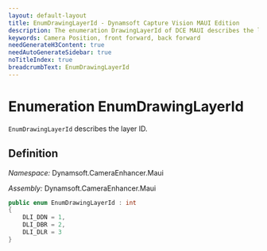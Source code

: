 ```yaml
---
layout: default-layout
title: EnumDrawingLayerId - Dynamsoft Capture Vision MAUI Edition
description: The enumeration DrawingLayerId of DCE MAUI describes the layer ID.
keywords: Camera Position, front forward, back forward
needGenerateH3Content: true
needAutoGenerateSidebar: true
noTitleIndex: true
breadcrumbText: EnumDrawingLayerId
---
```


# Enumeration EnumDrawingLayerId

`EnumDrawingLayerId` describes the layer ID.

## Definition

*Namespace:* Dynamsoft.CameraEnhancer.Maui

*Assembly:* Dynamsoft.CameraEnhancer.Maui

```csharp
public enum EnumDrawingLayerId : int
{
    DLI_DDN = 1,
    DLI_DBR = 2,
    DLI_DLR = 3
}
```

